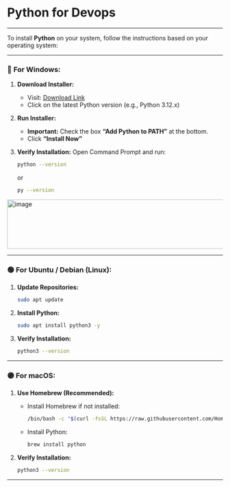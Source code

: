 # Python for Devops
---
To install **Python** on your system, follow the instructions based on your operating system:

---

### 🔵 **For Windows:**

1. **Download Installer:**

   * Visit: [Download Link](https://www.python.org/downloads](https://www.python.org/downloads/windows/))
   * Click on the latest Python version (e.g., Python 3.12.x)

2. **Run Installer:**

   * **Important:** Check the box **“Add Python to PATH”** at the bottom.
   * Click **“Install Now”**

3. **Verify Installation:**
   Open Command Prompt and run:

   ```bash
   python --version
   ```

   or

   ```bash
   py --version
   ```
<img width="506" height="115" alt="image" src="https://github.com/user-attachments/assets/63160aa2-de94-420a-ae3b-c51c5a2f7b36" />

---

### 🟢 **For Ubuntu / Debian (Linux):**

1. **Update Repositories:**

   ```bash
   sudo apt update
   ```

2. **Install Python:**

   ```bash
   sudo apt install python3 -y
   ```

3. **Verify Installation:**

   ```bash
   python3 --version
   ```

---

### 🟣 **For macOS:**

1. **Use Homebrew (Recommended):**

   * Install Homebrew if not installed:

     ```bash
     /bin/bash -c "$(curl -fsSL https://raw.githubusercontent.com/Homebrew/install/HEAD/install.sh)"
     ```
   * Install Python:

     ```bash
     brew install python
     ```

2. **Verify Installation:**

   ```bash
   python3 --version
   ```

---

